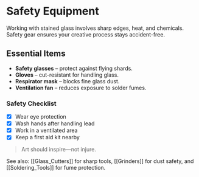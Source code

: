 # Safety Equipment

Working with stained glass involves sharp edges, heat, and chemicals. Safety gear ensures your creative process stays accident-free.  

## Essential Items
- **Safety glasses** – protect against flying shards.
- **Gloves** – cut-resistant for handling glass.
- **Respirator mask** – blocks fine glass dust.
- **Ventilation fan** – reduces exposure to solder fumes.

### Safety Checklist
- [x] Wear eye protection  
- [x] Wash hands after handling lead  
- [x] Work in a ventilated area  
- [x] Keep a first aid kit nearby  

> Art should inspire—not injure.  

See also: [[Glass_Cutters]] for sharp tools, [[Grinders]] for dust safety, and [[Soldering_Tools]] for fume protection.
